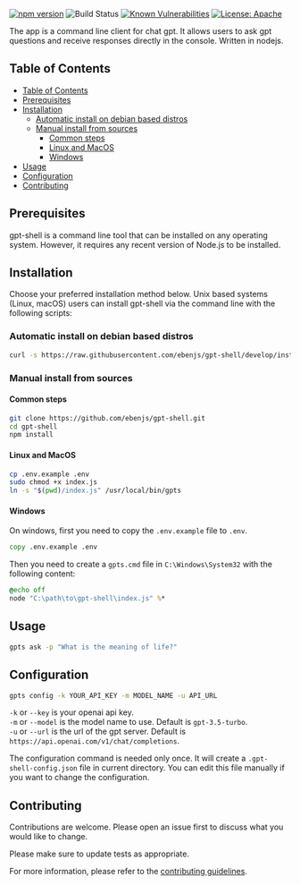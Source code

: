 <!-- Badges section here. -->

[![npm version](https://badge.fury.io/js/@ebenjs%2Fgpt-shell.svg)](https://badge.fury.io/js/@ebenjs%2Fgpt-shell)
![Build Status](https://github.com/ebenjs/gpt-shell/actions/workflows/node.js.yml/badge.svg?branch=develop)
[![Known Vulnerabilities](https://snyk.io/test/github/ebenjs/gpt-shell/badge.svg?targetFile=package.json)](https://snyk.io/test/github/ebenjs/gpt-shell?targetFile=package.json)
[![License: Apache](https://img.shields.io/badge/License-Apache-yellow.svg)](https://opensource.org/licenses/Apache-2.0)

<!-- Description section here. -->

The app is a command line client for chat gpt. It allows users to ask gpt questions and receive responses directly in the console. Written in nodejs.

<!-- Table of contents section here. -->

## Table of Contents

- [Table of Contents](#table-of-contents)
- [Prerequisites](#prerequisites)
- [Installation](#installation)
  - [Automatic install on debian based distros](#automatic-install-on-debian-based-distros)
  - [Manual install from sources](#manual-install-from-sources)
    - [Common steps](#common-steps)
    - [Linux and MacOS](#linux-and-macos)
    - [Windows](#windows)
- [Usage](#usage)
- [Configuration](#configuration)
- [Contributing](#contributing)

## Prerequisites

gpt-shell is a command line tool that can be installed on any operating system. However, it requires any recent version of Node.js to be installed.

<!-- Installation section here. -->

## Installation

Choose your preferred installation method below. Unix based systems (Linux, macOS) users can install gpt-shell via the command line with the following scripts:

### Automatic install on debian based distros

```bash
curl -s https://raw.githubusercontent.com/ebenjs/gpt-shell/develop/install-scripts/install-script-deb.sh | sudo bash
```

### Manual install from sources

#### Common steps

```bash
git clone https://github.com/ebenjs/gpt-shell.git
cd gpt-shell
npm install
```

#### Linux and MacOS

```bash
cp .env.example .env
sudo chmod +x index.js
ln -s "$(pwd)/index.js" /usr/local/bin/gpts
```

#### Windows

On windows, first you need to copy the `.env.example` file to `.env`.

```cmd
copy .env.example .env
```

Then you need to create a `gpts.cmd` file in `C:\Windows\System32` with the following content:

```cmd
@echo off
node "C:\path\to\gpt-shell\index.js" %*
```

<!-- Usage section here. -->

## Usage

```bash
gpts ask -p "What is the meaning of life?"
```

## Configuration

```bash
gpts config -k YOUR_API_KEY -m MODEL_NAME -u API_URL
```

`-k` or `--key` is your openai api key.  
`-m` or `--model` is the model name to use. Default is `gpt-3.5-turbo`.  
`-u` or `--url` is the url of the gpt server. Default is `https://api.openai.com/v1/chat/completions`.

The configuration command is needed only once. It will create a `.gpt-shell-config.json` file in current directory. You can edit this file manually if you want to change the configuration.

<!-- Contributing section here. -->

## Contributing

Contributions are welcome. Please open an issue first to discuss what you would like to change.

Please make sure to update tests as appropriate.

For more information, please refer to the [contributing guidelines](./CONTRIBUTING.md).
